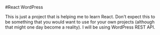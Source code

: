 #React WordPress

This is just a project that is helping me to learn React. Don't expect this to be something that you would want to use for your own projects (although that might one day become a reality). I will be using WordPress REST API.